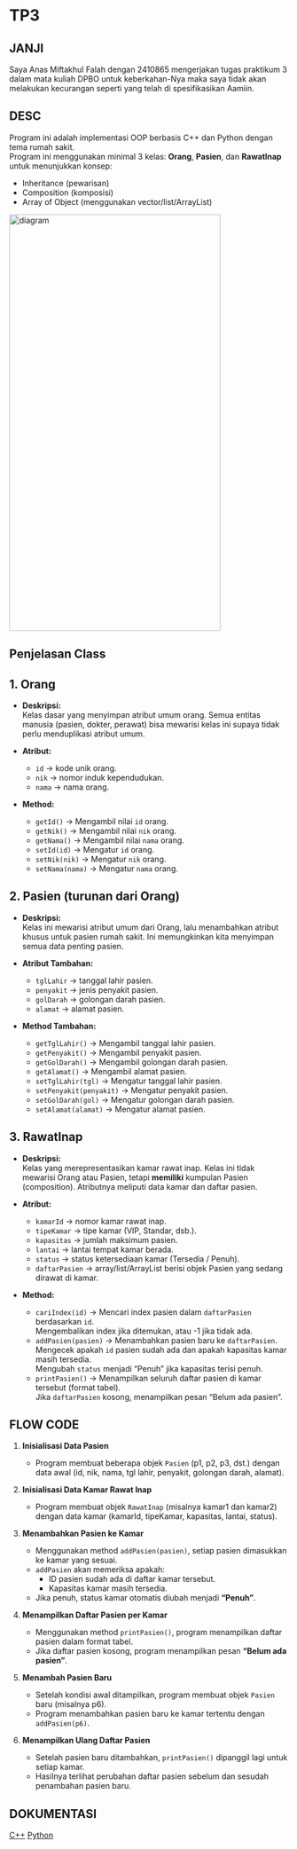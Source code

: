 # TP3

## JANJI
Saya Anas Miftakhul Falah dengan 2410865 mengerjakan tugas praktikum 3
dalam mata kuliah DPBO untuk keberkahan-Nya maka saya
tidak akan melakukan kecurangan seperti yang telah di spesifikasikan Aamiin.

## DESC
Program ini adalah implementasi OOP berbasis C++ dan Python dengan tema rumah sakit.  
Program ini menggunakan minimal 3 kelas: **Orang**, **Pasien**, dan **RawatInap** untuk menunjukkan konsep:
- Inheritance (pewarisan)
- Composition (komposisi)
- Array of Object (menggunakan vector/list/ArrayList)

<img width="381" height="751" alt="diagram" src="https://github.com/user-attachments/assets/30e93143-7a37-4b6d-99f9-e4e9ac2f3e05" />

## Penjelasan Class
## 1. **Orang**
- **Deskripsi:**  
  Kelas dasar yang menyimpan atribut umum orang. Semua entitas manusia (pasien, dokter, perawat) bisa mewarisi kelas ini supaya tidak perlu menduplikasi atribut umum.

- **Atribut:**
  - `id` → kode unik orang.
  - `nik` → nomor induk kependudukan.
  - `nama` → nama orang.

- **Method:**
  - `getId()` → Mengambil nilai `id` orang.
  - `getNik()` → Mengambil nilai `nik` orang.
  - `getNama()` → Mengambil nilai `nama` orang.
  - `setId(id)` → Mengatur `id` orang.
  - `setNik(nik)` → Mengatur `nik` orang.
  - `setNama(nama)` → Mengatur `nama` orang.

## 2. **Pasien** (turunan dari **Orang**)
- **Deskripsi:**  
  Kelas ini mewarisi atribut umum dari Orang, lalu menambahkan atribut khusus untuk pasien rumah sakit. Ini memungkinkan kita menyimpan semua data penting pasien.

- **Atribut Tambahan:**
  - `tglLahir` → tanggal lahir pasien.
  - `penyakit` → jenis penyakit pasien.
  - `golDarah` → golongan darah pasien.
  - `alamat` → alamat pasien.

- **Method Tambahan:**
  - `getTglLahir()` → Mengambil tanggal lahir pasien.
  - `getPenyakit()` → Mengambil penyakit pasien.
  - `getGolDarah()` → Mengambil golongan darah pasien.
  - `getAlamat()` → Mengambil alamat pasien.
  - `setTglLahir(tgl)` → Mengatur tanggal lahir pasien.
  - `setPenyakit(penyakit)` → Mengatur penyakit pasien.
  - `setGolDarah(gol)` → Mengatur golongan darah pasien.
  - `setAlamat(alamat)` → Mengatur alamat pasien.

## 3. **RawatInap**
- **Deskripsi:**  
  Kelas yang merepresentasikan kamar rawat inap. Kelas ini tidak mewarisi Orang atau Pasien, tetapi **memiliki** kumpulan Pasien (composition). Atributnya meliputi data kamar dan daftar pasien.

- **Atribut:**
  - `kamarId` → nomor kamar rawat inap.
  - `tipeKamar` → tipe kamar (VIP, Standar, dsb.).
  - `kapasitas` → jumlah maksimum pasien.
  - `lantai` → lantai tempat kamar berada.
  - `status` → status ketersediaan kamar (Tersedia / Penuh).
  - `daftarPasien` → array/list/ArrayList berisi objek Pasien yang sedang dirawat di kamar.

- **Method:**
  - `cariIndex(id)` → Mencari index pasien dalam `daftarPasien` berdasarkan `id`.  
    Mengembalikan index jika ditemukan, atau -1 jika tidak ada.
  - `addPasien(pasien)` → Menambahkan pasien baru ke `daftarPasien`.  
    Mengecek apakah `id` pasien sudah ada dan apakah kapasitas kamar masih tersedia.  
    Mengubah `status` menjadi “Penuh” jika kapasitas terisi penuh.
  - `printPasien()` → Menampilkan seluruh daftar pasien di kamar tersebut (format tabel).  
    Jika `daftarPasien` kosong, menampilkan pesan “Belum ada pasien”.

## FLOW CODE
1. **Inisialisasi Data Pasien**
   - Program membuat beberapa objek `Pasien` (p1, p2, p3, dst.) dengan data awal (id, nik, nama, tgl lahir, penyakit, golongan darah, alamat).

2. **Inisialisasi Data Kamar Rawat Inap**
   - Program membuat objek `RawatInap` (misalnya kamar1 dan kamar2) dengan data kamar (kamarId, tipeKamar, kapasitas, lantai, status).

3. **Menambahkan Pasien ke Kamar**
   - Menggunakan method `addPasien(pasien)`, setiap pasien dimasukkan ke kamar yang sesuai.
   - `addPasien` akan memeriksa apakah:
     - ID pasien sudah ada di daftar kamar tersebut.
     - Kapasitas kamar masih tersedia.
   - Jika penuh, status kamar otomatis diubah menjadi **“Penuh”**.

4. **Menampilkan Daftar Pasien per Kamar**
   - Menggunakan method `printPasien()`, program menampilkan daftar pasien dalam format tabel.
   - Jika daftar pasien kosong, program menampilkan pesan **“Belum ada pasien”**.

5. **Menambah Pasien Baru**
   - Setelah kondisi awal ditampilkan, program membuat objek `Pasien` baru (misalnya p6).
   - Program menambahkan pasien baru ke kamar tertentu dengan `addPasien(p6)`.

6. **Menampilkan Ulang Daftar Pasien**
   - Setelah pasien baru ditambahkan, `printPasien()` dipanggil lagi untuk setiap kamar.
   - Hasilnya terlihat perubahan daftar pasien sebelum dan sesudah penambahan pasien baru.

## DOKUMENTASI
  [C++](https://youtu.be/iVJSIKpZOKA)
  [Python](https://youtu.be/sis5O5-273Q)

      
